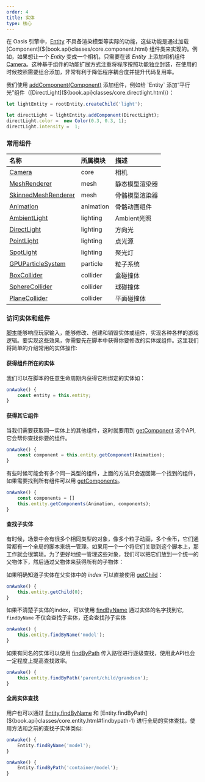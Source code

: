 ```yaml
---
order: 4
title: 实体
type: 核心
---
```


在 Oasis 引擎中，[Entity](${book.api}classes/core.entity.html) 不具备渲染模型等实际的功能，这些功能是通过加载 [Component](${book.api}classes/core.component.html) 组件类来实现的。例如，如果想让一个 *Entity* 变成一个相机，只需要在该 *Entity* 上添加相机组件 [Camera](${book.api}classes/core.camera.html)。这种基于组件的功能扩展方式注重将程序按照功能独立封装，在使用的时候按照需要组合添加，非常有利于降低程序耦合度并提升代码复用率。


我们使用 [addComponent(Component)](${book.api}classes/core.entity.html#addcomponent) 添加组件，例如给 `Entity` 添加“平行光”组件（[DirectLight](${book.api}classes/core.directlight.html)）：


```typescript
let lightEntity = rootEntity.createChild('light');

let directLight = lightEntity.addComponent(DirectLight);
directLight.color =  new Color(0.3, 0.3, 1);
directLight.intensity =  1;
```


### 常用组件
| 名称 | 所属模块 | 描述 |
| :--- | :--- | :--- |
| [Camera](${book.api}classes/core.camera.html) | core | 相机 |
| [MeshRenderer](${book.api}classes/core.meshrenderer.html) | mesh | 静态模型渲染器 |
| [SkinnedMeshRenderer](${book.api}classes/core.skinnedmeshrenderer.html) | mesh | 骨骼模型渲染器 |
| [Animation](${book.api}classes/core.animation.html) | animation | 骨骼动画组件 |
| [AmbientLight](${book.api}classes/core.ambientlight.html) | lighting | Ambient光照 |
| [DirectLight](${book.api}classes/core.directlight.html) | lighting | 方向光 |
| [PointLight](${book.api}classes/core.pointlight.html) | lighting | 点光源 |
| [SpotLight](${book.api}classes/core.spotlight.html) | lighting | 聚光灯 |
| [GPUParticleSystem](${book.api}classes/core.gpuparticlesystem.html) | particle | 粒子系统 |
| [BoxCollider](${book.api}classes/core.boxcollider.html) | collider | 盒碰撞体 |
| [SphereCollider](${book.api}classes/core.spherecollider.html) | collider | 球碰撞体 |
| [PlaneCollider](${book.api}classes/core.planecollider.html) | collider | 平面碰撞体 |



### 访问实体和组件

[脚本](${book.manual}component/script)能够响应玩家输入，能够修改、创建和销毁实体或组件，实现各种各样的游戏逻辑。要实现这些效果，你需要先在脚本中获得你要修改的实体或组件。这里我们将简单的介绍常用的实体操作:

#### 获得组件所在的实体
我们可以在脚本的任意生命周期内获得它所绑定的实体如：
```typescript
onAwake() {
	const entity = this.entity;
}
```
#### 获得其它组件

当我们需要获取同一实体上的其他组件，这时就要用到 [getComponent](${book.api}classes/core.entity.html#getcomponent) 这个API, 它会帮你查找你要的组件。

```typescript
onAwake() {
	const component = this.entity.getComponent(Animation);
}
```

有些时候可能会有多个同一类型的组件，上面的方法只会返回第一个找到的组件，如果需要找到所有组件可以用 [getComponents](${book.api}classes/core.entity.html#getcomponents)。

```typescript
onAwake() {
 	const components = []
	this.entity.getComponents(Animation, components);
}
```

#### 查找子实体
有时候，场景中会有很多个相同类型的对象，像多个粒子动画，多个金币，它们通常都有一个全局的脚本来统一管理。如果用一个一个将它们关联到这个脚本上，那工作就会很繁琐。为了更好地统一管理这些对象，我们可以把它们放到一个统一的父物体下，然后通过父物体来获得所有的子物体：

如果明确知道子实体在父实体中的 *index* 可以直接使用 [getChild](${book.api}classes/core.entity.html#getchild)：          

```typescript
onAwake() {
	this.entity.getChild(0);
}
```

如果不清楚子实体的index，可以使用 [findByName](${book.api}classes/core.entity.html#findbyname) 通过实体的名字找到它, `findByName` 不仅会查找子实体，还会查找孙子实体

```typescript
onAwake() {
	this.entity.findByName('model');
}
```

如果有同名的实体可以使用 [findByPath](${book.api}classes/core.entity.html#findbypath) 传入路径进行逐级查找，使用此API也会一定程度上提高查找效率。

```typescript
onAwake() {
	this.entity.findByPath('parent/child/grandson');
}
```

#### 全局实体查找

用户也可以通过 [Entity.findByName](${book.api}classes/core.entity.html#findbyname-1) 和 [Entity.findByPath](${book.api}classes/core.entity.html#findbypath-1) 进行全局的实体查找，使用方法和之前的查找子实体类似:

```typescript
onAwake() {
	Entity.findByName('model');
}
```
```typescript
onAwake() {
	Entity.findByPath('container/model');
}
```


